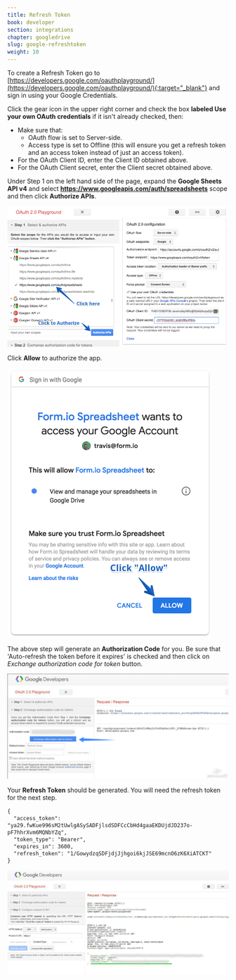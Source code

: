 ```yaml
---
title: Refresh Token
book: developer
section: integrations
chapter: googledrive
slug: google-refreshtoken
weight: 10
---
```


To create a Refresh Token go to [https://developers.google.com/oauthplayground/](https://developers.google.com/oauthplayground/){:target="_blank"} and sign in using your Google Credentials. 

Click the gear icon in the upper right corner and check the box **labeled Use your own OAuth credentials** if it isn't already checked, then:

* Make sure that:
  * OAuth flow is set to Server-side.
  * Access type is set to Offline (this will ensure you get a refresh token and an access token instead of just an access token). 
* For the OAuth Client ID, enter the Client ID obtained above.
* For the OAuth Client secret, enter the Client secret obtained above.

Under Step 1 on the left hand side of the page, expand the **Google Sheets API v4** and select **https://www.googleapis.com/auth/spreadsheets** scope and then click **Authorize APIs**.

![](/assets/img/integrations/google/sheets-authorize.png)

Click **Allow** to authorize the app.

![](/assets/img/integrations/google/sheets-allow.png)

The above step will generate an **Authorization Code** for you. Be sure that 'Auto-refresh the token before it expires' is checked and then click on *Exchange authorization code for token* button.

![](/assets/img/googlesheet/googlesheet-exchange-authorization.png)

Your **Refresh Token** should be generated. You will need the refresh token for the next step.

```
{
  "access_token": "ya29.fwKue996sM2tUwlgASySADFjlsdSDFCcCbHd4gaaEKDUjdJD237o-pF7hhrXvm6MQNbYZq",
  "token_type": "Bearer",
  "expires_in": 3600,
  "refresh_token": "1/GowydzqSDFjdjJjhgoi6kjJSE69mcnO6zK6XiATCKT"
}
```

![](/assets/img/googlesheet/googlesheet-refresh-token.png)
